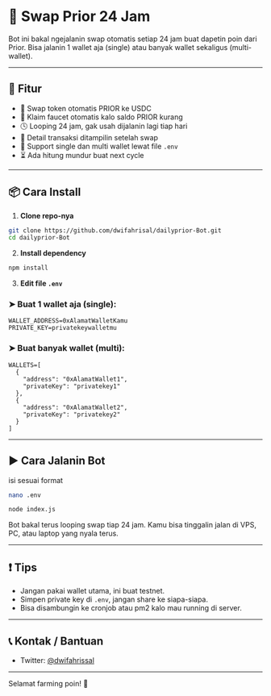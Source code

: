 # 🤖 Swap Prior 24 Jam

Bot ini bakal ngejalanin swap otomatis setiap 24 jam buat dapetin poin dari Prior. Bisa jalanin 1 wallet aja (single) atau banyak wallet sekaligus (multi-wallet).

---

## 🔧 Fitur
- 🔄 Swap token otomatis PRIOR ke USDC
- 🧪 Klaim faucet otomatis kalo saldo PRIOR kurang
- 🕓 Looping 24 jam, gak usah dijalanin lagi tiap hari
- 🧾 Detail transaksi ditampilin setelah swap
- 🔐 Support single dan multi wallet lewat file `.env`
- ⏳ Ada hitung mundur buat next cycle

---

## 📦 Cara Install

1. **Clone repo-nya**
```bash
git clone https://github.com/dwifahrisal/dailyprior-Bot.git
cd dailyprior-Bot
```

2. **Install dependency**
```bash
npm install
```

3. **Edit file `.env`**

### ➤ Buat 1 wallet aja (single):
```env
WALLET_ADDRESS=0xAlamatWalletKamu
PRIVATE_KEY=privatekeywalletmu
```

### ➤ Buat banyak wallet (multi):
```env
WALLETS=[
  {
    "address": "0xAlamatWallet1",
    "privateKey": "privatekey1"
  },
  {
    "address": "0xAlamatWallet2",
    "privateKey": "privatekey2"
  }
]
```

---

## ▶️ Cara Jalanin Bot

isi sesuai format
```bash
nano .env
```


```bash
node index.js
```

Bot bakal terus looping swap tiap 24 jam. Kamu bisa tinggalin jalan di VPS, PC, atau laptop yang nyala terus.

---

## ❗ Tips
- Jangan pakai wallet utama, ini buat testnet.
- Simpen private key di `.env`, jangan share ke siapa-siapa.
- Bisa disambungin ke cronjob atau pm2 kalo mau running di server.

---

## 📞 Kontak / Bantuan
- Twitter: [@dwifahrissal](https://x.com/dwifahrissal)

---

Selamat farming poin! 🚀

